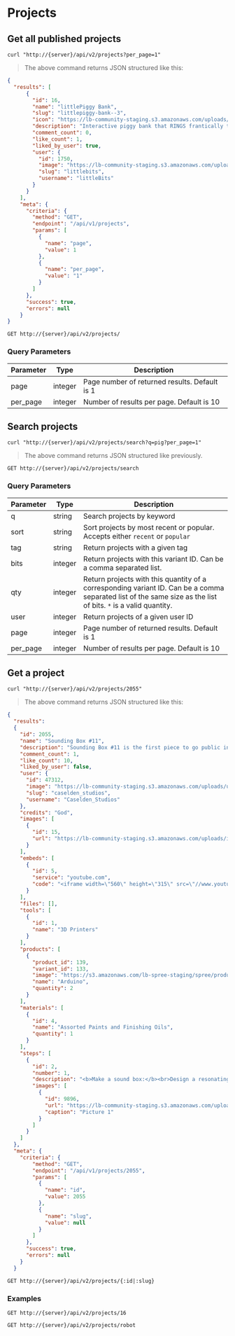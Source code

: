 # Projects

## Get all published projects

```shell
curl "http://{server}/api/v2/projects?per_page=1"
```

> The above command returns JSON structured like this:

```json
{
  "results": [
      {
        "id": 16,
        "name": "littlePiggy Bank",
        "slug": "littlepiggy-bank--3",
        "icon": "https://lb-community-staging.s3.amazonaws.com/uploads/image/asset/776/small_pig3_interaction2_highRes.jpg",
        "description": "Interactive piggy bank that RINGS frantically to thank you for feeding it, BUZZES and LIGHTS up when you pet it’s ear, and SITS quietly when you want it to!<br>",
        "comment_count": 0,
        "like_count": 1,
        "liked_by_user": true,
        "user": {
          "id": 1750,
          "image": "https://lb-community-staging.s3.amazonaws.com/uploads/user/avatar/17/small_icon-green-ohhh.png",
          "slug": "littlebits",
          "username": "littleBits"
        }
      }
    ],
    "meta": {
      "criteria": {
        "method": "GET",
        "endpoint": "/api/v1/projects",
        "params": [
          {
            "name": "page",
            "value": 1
          },
          {
            "name": "per_page",
            "value": "1"
          }
        ]
      },
      "success": true,
      "errors": null
    }
}
```

`GET http://{server}/api/v2/projects/`

### Query Parameters

Parameter | Type  | Description
--------- | ----- | -----------
page | integer | Page number of returned results. Default is 1
per_page | integer | Number of results per page. Default is 10


## Search projects

```shell
curl "http://{server}/api/v2/projects/search?q=pig?per_page=1"
```

> The above command returns JSON structured like previously.


`GET http://{server}/api/v2/projects/search`

### Query Parameters

Parameter | Type  | Description
--------- | ----- | -----------
q | string | Search projects by keyword
sort | string | Sort projects by most recent or popular. Accepts either `recent` or `popular`
tag | string | Return projects with a given tag
bits | integer | Return projects with this variant ID. Can be a comma separated list.
qty | integer | Return projects with this quantity of a corresponding variant ID. Can be a comma separated list of the same size as the list of bits. `*` is a valid quantity.
user | integer | Return projects of a given user ID
page | integer | Page number of returned results. Default is 1
per_page | integer | Number of results per page. Default is 10


## Get a project

```shell
curl "http://{server}/api/v2/projects/2055"
```

> The above command returns JSON structured like this:

```json
{
  "results": 
  {
    "id": 2055,
    "name": "Sounding Box #11",
    "description": "Sounding Box #11 is the first piece to go public in a series of acoustic sculptures that allow viewers...",
    "comment_count": 1,
    "like_count": 10,
    "liked_by_user": false,
    "user": {
      "id": 47312,
      "image": "https://lb-community-staging.s3.amazonaws.com/uploads/user/avatar/small_Caselden_Studios_high_res.png",
      "slug": "caselden_studios",
      "username": "Caselden_Studios"
    },
    "credits": "God",
    "images": [
      {
        "id": 15,
        "url": "https://lb-community-staging.s3.amazonaws.com/uploads/image/asset/7755/large_filled_IMG_6771.jpg"
      }
    ],
    "embeds": [
      {
        "id": 5,
        "service": "youtube.com",
        "code": "<iframe width=\"560\" height=\"315\" src=\"//www.youtube.com/embed/IYJSEPD9T40\" frameborder=\"0\" allowfullscreen></iframe>"
      }
    ],
    "files": [],
    "tools": [
      {
        "id": 1,
        "name": "3D Printers"
      }
    ],
    "products": [
      {
        "product_id": 139,
        "variant_id": 133,
        "image": "https://s3.amazonaws.com/lb-spree-staging/spree/products/2046/small/arduino_withlogo.jpg?1423167635",
        "name": "Arduino",
        "quantity": 2
      }
    ],
    "materials": [
      {
        "id": 4,
        "name": "Assorted Paints and Finishing Oils",
        "quantity": 1
      }
    ],
    "steps": [
      {
        "id": 2,
        "number": 1,
        "description": "<b>Make a sound box:</b><br>Design a resonating wooden chamber. We took design influence from...",
        "images": [
          {
            "id": 9896,
            "url": "https://lb-community-staging.s3.amazonaws.com/uploads/image/asset/9896/large_filled_PurpleBit.jpg",
            "caption": "Picture 1"
          }
        ]
      }
    ]
  },
  "meta": {
    "criteria": {
        "method": "GET",
        "endpoint": "/api/v1/projects/2055",
        "params": [
          {
            "name": "id",
            "value": 2055
          },
          {
            "name": "slug",
            "value": null
          }
        ]
      },
      "success": true,
      "errors": null
    }
  }

```

`GET http://{server}/api/v2/projects/{:id|:slug}`

### Examples

`GET http://{server}/api/v2/projects/16`

`GET http://{server}/api/v2/projects/robot`
